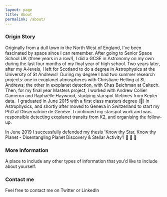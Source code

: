 ```yaml
---
layout: page
title: About
permalink: /about/
---
```

### Origin Story

Originally from a dull town in the North West of England, I've been fascinated by space since I can remember.
After going to Senior Space School UK (three years in a row!), I did a GCSE in Astronomy on my own during the last four months of my final year of high school.
Two years later, after my A-levels, I left for Scotland to do a degree in Astrophysics at the University of St Andrews!
​
During my degree I had two summer research projects: one in exoplanet atmospheres with Christiane Helling at St Andrews; the other in exoplanet detection, with Chas Beichman at Caltech.
Then, for my final year Masters project, I worked with Andrew Collier Cameron and Raphaëlle Haywood, studying starspot lifetimes from Kepler data.
​
I graduated in June 2015 with a first class masters degree (:partying_face:) in Astrophysics, and shortly after moved to Geneva in Switzerland to start my PhD at Observatoire de Genève. I continued my starspot work and was responsible detecting exoplanet transits from K2, and organising the follow-up.

In June 2019 I successfully defended my thesis 'Know thy Star, Know thy Planet - Disentangling Planet Discovery & Stellar Activity'! :raised_hands: :raised_hands: :raised_hands:

### More Information

A place to include any other types of information that you'd like to include about yourself.

### Contact me

Feel free to contact me on Twitter or LinkedIn

<!-- [email@domain.com](mailto:email@domain.com) -->
